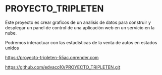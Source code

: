 # PROYECTO_TRIPLETEN
Este proyecto es crear graficos de un analisis de datos
para construir y desplegar un panel de control de una aplicación web en un servicio en la nube.

Podremos interactuar con las estadisticas de la venta de autos en estados unidos 

https://proyecto-tripleten-55ac.onrender.com

https://github.com/edvaco10/PROYECTO_TRIPLETEN.git
